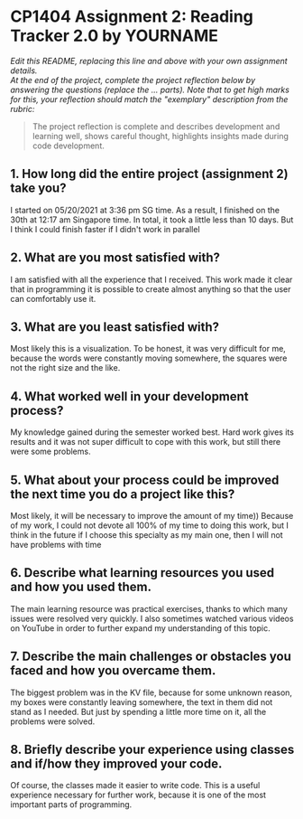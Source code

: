 # CP1404 Assignment 2: Reading Tracker 2.0 by YOURNAME

_Edit this README, replacing this line and above with your own assignment details._  
_At the end of the project, complete the project reflection below by answering the questions (replace the ... parts)._
_Note that to get high marks for this, your reflection should match the "exemplary" description from the rubric:_

> The project reflection is complete and describes development and learning well, shows careful thought, highlights insights made during code development.


## 1. How long did the entire project (assignment 2) take you?
I started on 05/20/2021 at 3:36 pm SG time.
As a result, I finished on the 30th at 12:17 am Singapore time.
In total, it took a little less than 10 days. But I think I could finish faster if I didn't work in parallel

  

## 2. What are you most satisfied with?
I am satisfied with all the experience that I received. This work made it clear that in programming it is possible to create almost anything so that the user can comfortably use it.

## 3. What are you least satisfied with?
Most likely this is a visualization. To be honest, it was very difficult for me, because the words were constantly moving somewhere, the squares were not the right size and the like.

## 4. What worked well in your development process?
My knowledge gained during the semester worked best. Hard work gives its results and it was not super difficult to cope with this work, but still there were some problems.

## 5. What about your process could be improved the next time you do a project like this?
Most likely, it will be necessary to improve the amount of my time)) Because of my work, I could not devote all 100% of my time to doing this work, but I think in the future if I choose this specialty as my main one, then I will not have problems with time

## 6. Describe what learning resources you used and how you used them.
The main learning resource was practical exercises, thanks to which many issues were resolved very quickly. I also sometimes watched various videos on YouTube in order to further expand my understanding of this topic.

## 7. Describe the main challenges or obstacles you faced and how you overcame them.
The biggest problem was in the KV file, because for some unknown reason, my boxes were constantly leaving somewhere, the text in them did not stand as I needed. But just by spending a little more time on it, all the problems were solved.

## 8. Briefly describe your experience using classes and if/how they improved your code.
Of course, the classes made it easier to write code. This is a useful experience necessary for further work, because it is one of the most important parts of programming.
